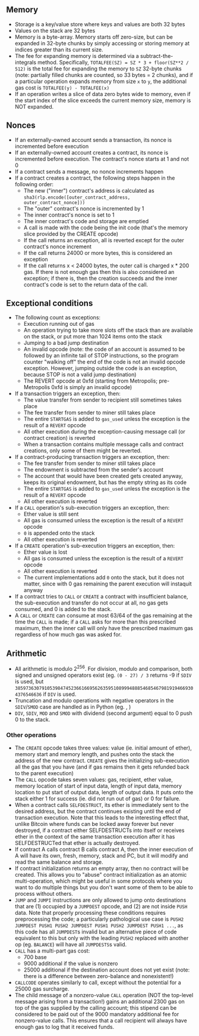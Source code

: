 <!-- TITLE: Subtleties -->



## Memory

* Storage is a key/value store where keys and values are both 32 bytes
* Values on the stack are 32 bytes
* Memory is a byte-array. Memory starts off zero-size, but can be expanded in 32-byte chunks by simply accessing or storing memory at indices greater than its current size.
* The fee for expanding memory is determined via a subtract-the-integrals method. Specifically, `TOTALFEE(SZ) = SZ * 3 + floor(SZ**2 / 512)` is the total fee for expanding the memory to `SZ` 32-byte chunks (note: partially filled chunks are counted, so 33 bytes = 2 chunks), and if a particular operation expands memory from size `x` to `y`, the additional gas cost is `TOTALFEE(y) - TOTALFEE(x)`
* If an operation writes a slice of data zero bytes wide to memory, even if the start index of the slice exceeds the current memory size, memory is NOT expanded.

## Nonces

* If an externally-owned account sends a transaction, its nonce is incremented before execution
* If an externally-owned account creates a contract, its nonce is incremented before execution. The contract's nonce starts at 1 and not 0
* If a contract sends a message, no nonce increments happen
* If a contract creates a contract, the following steps happen in the following order:
    * The new ("inner") contract's address is calculated as `sha3(rlp.encode([outer_contract_address, outer_contract_nonce]))`
    * The "outer" contract's nonce is incremented by 1
    * The inner contract's nonce is set to 1
    * The inner contract's code and storage are emptied
    * A call is made with the code being the init code (that's the memory slice provided by the CREATE opcode)
    * If the call returns an exception, all is reverted except for the outer contract's nonce increment
    * If the call returns 24000 or more bytes, this is considered an exception
    * If the call returns x < 24000 bytes, the outer call is charged x * 200 gas. If there is not enough gas then this is also considered an exception; if there is, then the creation succeeds and the inner contract's code is set to the return data of the call.

## Exceptional conditions

* The following count as exceptions:
    * Execution running out of gas
    * An operation trying to take more slots off the stack than are available on the stack, or put more than 1024 items onto the stack
    * Jumping to a bad jump destination
    * An invalid opcode (note: the code of an account is assumed to be followed by an infinite tail of STOP instructions, so the program counter "walking off" the end of the code is not an invalid opcode exception. However, jumping outside the code is an exception, because STOP is not a valid jump destination)
    * The REVERT opcode at 0xfd (starting from Metropolis; pre-Metropolis 0xfd is simply an invalid opcode)
* If a transaction triggers an exception, then:
    * The value transfer from sender to recipient still sometimes takes place
    * The fee transfer from sender to miner still takes place
    * The entire `STARTGAS` is added to `gas_used` unless the exception is the result of a `REVERT` opcode
    * All other execution during the exception-causing message call (or contract creation) is reverted
    * When a transaction contains multiple message calls and contract creations, only some of them might be reverted.
* If a contract-producing transaction triggers an exception, then:
    * The fee transfer from sender to miner still takes place
    * The endowment is subtracted from the sender's account
    * The account that would have been created gets created anyway, keeps its original endowment, but has the empty string as its code
    * The entire `STARTGAS` is added to `gas_used` unless the exception is the result of a `REVERT` opcode
    * All other execution is reverted
* If a `CALL` operation's sub-execution triggers an exception, then:
    * Ether value is still sent
    * All gas is consumed unless the exception is the result of a `REVERT` opcode
    * `0` is appended onto the stack
    * All other execution is reverted
* If a `CREATE` operation's sub-execution triggers an exception, then:
    * Ether value is lost
    * All gas is consumed unless the exception is the result of a `REVERT` opcode
    * All other execution is reverted
    * The current implementations add `0` onto the stack, but it does not matter, since with 0 gas remaining the parent execution will instaquit anyway
* If a contract tries to `CALL` or `CREATE` a contract with insufficient balance, the sub-execution and transfer do not occur at all, no gas gets consumed, and 0 is added to the stack.
* A `CALL` or `CREATE` can consume at most 63/64 of the gas remaining at the time the `CALL` is made; if a `CALL` asks for more than this prescribed maximum, then the inner call will only have the prescribed maximum gas regardless of how much gas was asked for.

## Arithmetic

* All arithmetic is modulo 2<sup>256</sup>. For division, modulo and comparison, both signed and unsigned operators exist (eg. `(0 - 27) / 3` returns -9 if `SDIV` is used, but `38597363079105398474523661669562635951089994888546854679819194669304376546636` if `DIV` is used.
* Truncation and modulo operations with negative operators in the `SDIV`/`SMOD` case are handled as in Python (eg. , )
* `DIV`, `SDIV`, `MOD` and `SMOD` with dividend (second argument) equal to 0 push 0 to the stack.

### Other operations

* The `CREATE` opcode takes three values: value (ie. initial amount of ether), memory start and memory length, and pushes onto the stack the address of the new contract. `CREATE` gives the initializing sub-execution all the gas that you have (and if gas remains then it gets refunded back to the parent execution)
* The `CALL` opcode takes seven values: gas, recipient, ether value, memory location of start of input data, length of input data, memory location to put start of output data, length of output data. It puts onto the stack either 1 for success (ie. did not run out of gas) or 0 for failure.
* When a contract calls `SELFDESTRUCT`, its ether is immediately sent to the desired address, but the contract continues existing until the end of transaction execution. Note that this leads to the interesting effect that, unlike Bitcoin where funds can be locked away forever but never destroyed, if a contract either SELFDESTRUCTs into itself or receives ether in the context of the same transaction execution after it has SELFDESTRUCTed that ether is actually destroyed.
* If contract A calls contract B calls contract A, then the inner execution of A will have its own, fresh, memory, stack and PC, but it will modify and read the same balance and storage.
* If contract initialization returns an empty array, then no contract will be created. This allows you to "abuse" contract initialization as an atomic multi-operation, which might be useful in some protocols where you want to do multiple things but you don't want some of them to be able to process without others.
* `JUMP` and `JUMPI` instructions are only allowed to jump onto destinations that are (1) occupied by a `JUMPDEST` opcode, and (2) are not inside `PUSH` data. Note that properly processing these conditions requires preprocessing the code; a particularly pathological use case is `PUSH2 JUMPDEST PUSH1 PUSH2 JUMPDEST PUSH1 PUSH2 JUMPDEST PUSH1 ...`, as this code has all `JUMPDEST`s invalid but an alternative piece of code equivalent to this but only with the leading `PUSH2` replaced with another op (eg. `BALANCE`) will have all `JUMPDESTS`s valid.
* `CALL` has a multi-part gas cost:
    * 700 base
    * 9000 additional if the value is nonzero
    * 25000 additional if the destination account does not yet exist (note: there is a difference between zero-balance and nonexistent!)
* `CALLCODE` operates similarly to call, except without the potential for a 25000 gas surcharge.
* The child message of a nonzero-value `CALL` operation (NOT the top-level message arising from a transaction!) gains an additional 2300 gas on top of the gas supplied by the calling account; this stipend can be considered to be paid out of the 9000 mandatory additional fee for nonzero-value calls. This ensures that a call recipient will always have enough gas to log that it received funds.
